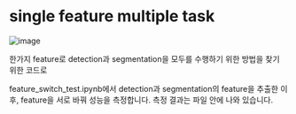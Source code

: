 # single feature multiple task

![image](https://user-images.githubusercontent.com/103256030/169685835-c2edafc1-e671-477b-b542-4c64f3470077.png)

한가지 feature로 detection과 segmentation을 모두를 수행하기 위한 방법을 찾기 위한 코드로

feature_switch_test.ipynb에서 detection과 segmentation의 feature을 추출한 이후, feature을 서로 바꿔 성능을 측정합니다.
측정 결과는 파일 안에 나와 있습니다.
